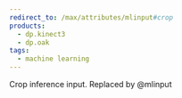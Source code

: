 ```yaml
---
redirect_to: /max/attributes/mlinput#crop
products:
  - dp.kinect3
  - dp.oak
tags:
  - machine learning
---
```


Crop inference input. Replaced by @mlinput

